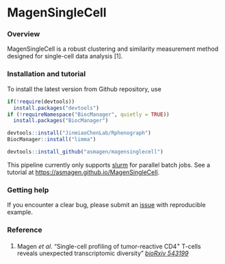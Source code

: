 MagenSingleCell
================

### Overview

MagenSingleCell is a robust clustering and similarity measurement method
designed for single-cell data analysis \[1\].

### Installation and tutorial

To install the latest version from Github repository, use

``` r
if(!require(devtools))
  install.packages("devtools")
if (!requireNamespace("BiocManager", quietly = TRUE))
  install.packages("BiocManager")

devtools::install("JinmiaoChenLab/Rphenograph")
BiocManager::install("limma")

devtools::install_github("asmagen/magensinglecell")
```

This pipeline currently only supports [slurm](https://slurm.schedmd.com)
for parallel batch jobs. See a tutorial at
<https://asmagen.github.io/MagenSingleCell>.

### Getting help

If you encounter a clear bug, please submit an
[issue](https://github.com/asmagen/MagenSingleCell/issues) with
reproducible example.

### Reference

1.  Magen *et al*. “Single-cell profiling of tumor-reactive CD4<sup>+</sup> T-cells reveals unexpected transcriptomic diversity” [*bioRxiv 543199*](https://doi.org/10.1101/543199)
